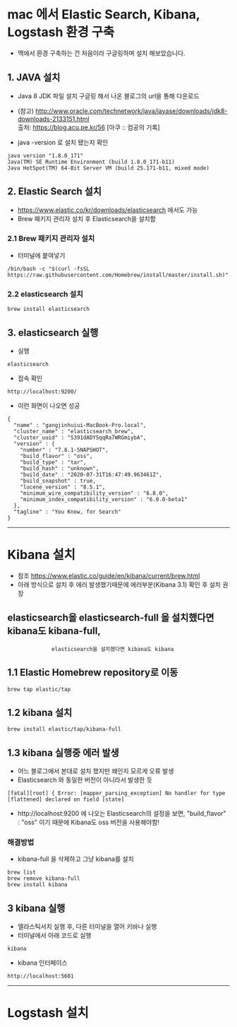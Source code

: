 # mac 에서 Elastic Search, Kibana, Logstash 환경 구축
- 맥에서 환경 구축하는 건 처음이라 구글링하며 설치 해보았습니다.

## 1. JAVA 설치

- Java 8 JDK 파일 설치 구글링 해서 나온 블로그의 url을 통해 다운로드

- (참고)
 http://www.oracle.com/technetwork/java/javase/downloads/jdk8-downloads-2133151.html  
 출처: https://blog.acu.pe.kr/56 [아쿠 :: 컴공의 기록]

- java -version 로 설치 됐는지 확인
```
java version "1.8.0_171"
Java(TM) SE Runtime Environment (build 1.8.0_171-b11)
Java HotSpot(TM) 64-Bit Server VM (build 25.171-b11, mixed mode)
```

## 2. Elastic Search 설치
- https://www.elastic.co/kr/downloads/elasticsearch 에서도 가능
- Brew 패키지 관리자 설치 후 Elasticsearch을 설치함

### 2.1 Brew 패키지 관리자 설치
- 터미널에 붙여넣기 
```
/bin/bash -c "$(curl -fsSL https://raw.githubusercontent.com/Homebrew/install/master/install.sh)"
```
### 2.2 elasticsearch 설치
```
brew install elasticsearch
```

## 3. elasticsearch 실행
- 실행
```
elasticsearch
```
- 접속 확인
```
http://localhost:9200/
```
- 이런 화면이 나오면 성공
```
{
  "name" : "gangjinhuiui-MacBook-Pro.local",
  "cluster_name" : "elasticsearch_brew",
  "cluster_uuid" : "S391dADYSqqRa7WRGmiybA",
  "version" : {
    "number" : "7.8.1-SNAPSHOT",
    "build_flavor" : "oss",
    "build_type" : "tar",
    "build_hash" : "unknown",
    "build_date" : "2020-07-31T16:47:49.963461Z",
    "build_snapshot" : true,
    "lucene_version" : "8.5.1",
    "minimum_wire_compatibility_version" : "6.8.0",
    "minimum_index_compatibility_version" : "6.0.0-beta1"
  },
  "tagline" : "You Know, for Search"
}
```
-------
# Kibana 설치
- 참조 https://www.elastic.co/guide/en/kibana/current/brew.html 
- 아래 방식으로 설치 후 에러 발생했기때문에 에러부분(Kibana 3.1) 확인 후 설치 권장 
## elasticsearch을 elasticsearch-full 을 설치했다면 kibana도 kibana-full,
                  elasticsearch을 설치했다면 kibana도 kibana

## 1.1 Elastic Homebrew repository로 이동
```
brew tap elastic/tap
```
## 1.2 kibana 설치
```
brew install elastic/tap/kibana-full
```
## 1.3 kibana 실행중 에러 발생
- 어느 블로그에서 본대로 설치 했지만 왜인지 모르게 오류 발생
- Elasticsearch 와 동일한 버전이 아니라서 발생한 듯
```
[fatal][root] { Error: [mapper_parsing_exception] No handler for type [flattened] declared on field [state]
```
- http://localhost:9200 에 나오는 Elasticsearch의 설정을 보면, "build_flavor" : "oss" 이기 때문에  Kibana도 oss 버전을 사용해야함!

### 해결방법 
- kibana-full 을 삭제하고 그냥 kibana를 설치
```
brew list
brew remove kibana-full
brew install kibana
```

## 3 kibana 실행
- 엘라스틱서치 실행 후, 다른 터미널을 열어 키바나 실행 
- 터미널에서 아래 코드로 실행
```
kibana
```
- kibana 인터페이스
```
http://localhost:5601
```

-------
# Logstash 설치
